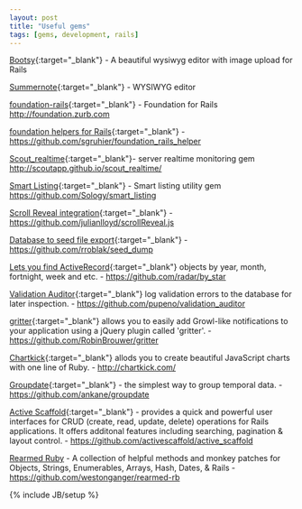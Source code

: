 ```yaml
---
layout: post
title: "Useful gems"
tags: [gems, development, rails]
---
```


[Bootsy](https://github.com/volmer/bootsy){:target="_blank"} - A beautiful wysiwyg editor with image upload for Rails

[Summernote](https://github.com/summernote/summernote-rails){:target="_blank"} - WYSIWYG editor

[foundation-rails](https://github.com/zurb/foundation-rails){:target="_blank"} - Foundation for Rails http://foundation.zurb.com

[foundation helpers for Rails](https://github.com/sgruhier/foundation_rails_helper){:target="_blank"} - https://github.com/sgruhier/foundation_rails_helper

[Scout_realtime](http://scoutapp.github.io/scout_realtime/){:target="_blank"}- server realtime monitoring gem http://scoutapp.github.io/scout_realtime/

[Smart Listing](http://showcase.sology.eu/smart_listing){:target="_blank"} - Smart listing utility gem https://github.com/Sology/smart_listing

[Scroll Reveal integration](http://scrollrevealjs.org/){:target="_blank"} - https://github.com/julianlloyd/scrollReveal.js

[Database to seed file export](https://github.com/rroblak/seed_dump){:target="_blank"} - https://github.com/rroblak/seed_dump

[Lets you find ActiveRecord](https://github.com/radar/by_star){:target="_blank"} objects by year, month, fortnight, week and etc. - https://github.com/radar/by_star

[Validation Auditor](https://github.com/pupeno/validation_auditor){:target="_blank"} log validation errors to the database for later inspection. - https://github.com/pupeno/validation_auditor

[gritter](https://github.com/RobinBrouwer/gritter){:target="_blank"} allows you to easily add Growl-like notifications to your application using a jQuery plugin called 'gritter'. - https://github.com/RobinBrouwer/gritter

[Chartkick](https://github.com/ankane/chartkick){:target="_blank"} allods you to create beautiful JavaScript charts with one line of Ruby. - http://chartkick.com/

[Groupdate](https://github.com/ankane/groupdate){:target="_blank"} - the simplest way to group temporal data. - https://github.com/ankane/groupdate

[Active Scaffold](https://github.com/activescaffold/active_scaffold){:target="_blank"} - provides a quick and powerful user interfaces for CRUD (create, read, update, delete) operations for Rails applications. It offers additonal features including searching, pagination & layout control. - https://github.com/activescaffold/active_scaffold

[Rearmed Ruby](https://github.com/westonganger/rearmed-rb) - A collection of helpful methods and monkey patches for Objects, Strings, Enumerables, Arrays, Hash, Dates, & Rails - https://github.com/westonganger/rearmed-rb

{% include JB/setup %}